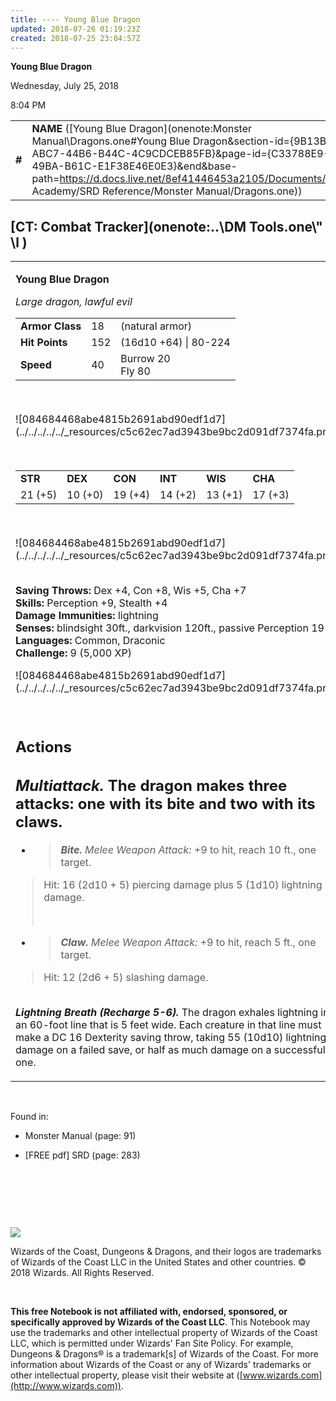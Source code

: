 ```yaml
---
title: ---- Young Blue Dragon
updated: 2018-07-26 01:19:23Z
created: 2018-07-25 23:04:57Z
---
```


**Young Blue Dragon**

Wednesday, July 25, 2018

8:04 PM

|        |                                                                                                                                                                                                                                                                                                                    |        |         |         |     |       |         |
|--------|--------------------------------------------------------------------------------------------------------------------------------------------------------------------------------------------------------------------------------------------------------------------------------------------------------------------|--------|---------|---------|-----|-------|---------|
| **\#** | **NAME** ([Young Blue Dragon](onenote:Monster Manual\\Dragons.one#Young Blue Dragon&section-id={9B13BEB9-ABC7-44B6-B44C-4C9CDCEB85FB}&page-id={C33788E9-EBB8-49BA-B61C-E1F38E46E0E3}&end&base-path=https://d.docs.live.net/8ef41446453a2105/Documents/Adventure Academy/SRD Reference/Monster Manual/Dragons.one)) | **18** | **152** | **152** | \-  | Notes | 5000 XP |

## [CT: Combat Tracker](onenote:..\\DM Tools.one\\" \l )

<table><tbody><tr class="odd"><td><p><strong>Young Blue Dragon</strong></p><p><em>Large dragon, lawful evil</em></p><table><tbody><tr class="odd"><td><strong>Armor Class</strong></td><td>18</td><td>(natural armor)</td></tr><tr class="even"><td><strong>Hit Points</strong></td><td>152</td><td>(16d10 +64) | 80-224</td></tr><tr class="odd"><td><strong>Speed</strong></td><td>40</td><td>Burrow 20<br />
Fly 80</td></tr></tbody></table><p> </p><p>![084684468abe4815b2691abd90edf1d7](../../../../../_resources/c5c62ec7ad3943be9bc2d091df7374fa.png)</p><p> </p><table><tbody><tr class="odd"><td><strong>STR</strong></td><td><strong>DEX</strong></td><td><strong>CON</strong></td><td><strong>INT</strong></td><td><strong>WIS</strong></td><td><strong>CHA</strong></td></tr><tr class="even"><td>21 (+5)</td><td>10 (+0)</td><td>19 (+4)</td><td>14 (+2)</td><td>13 (+1)</td><td>17 (+3)</td></tr></tbody></table><p> </p><p>![084684468abe4815b2691abd90edf1d7](../../../../../_resources/c5c62ec7ad3943be9bc2d091df7374fa.png)</p><p><strong><br />
Saving Throws:</strong> Dex +4, Con +8, Wis +5, Cha +7<br />
<strong>Skills:</strong> Perception +9, Stealth +4<br />
<strong>Damage Immunities:</strong> lightning<br />
<strong>Senses:</strong> blindsight 30ft., darkvision 120ft., passive Perception 19<br />
<strong>Languages:</strong> Common, Draconic<br />
<strong>Challenge:</strong> 9 (5,000 XP)</p><p>![084684468abe4815b2691abd90edf1d7](../../../../../_resources/c5c62ec7ad3943be9bc2d091df7374fa.png)</p><p> </p><h2 id="actions"><strong>Actions</strong></h2><h2 id="multiattack.-the-dragon-makes-three-attacks-one-with-its-bite-and-two-with-its-claws."><em><strong>Multiattack.</strong></em> The dragon makes three attacks: one with its bite and two with its claws.</h2><ul><li><blockquote><p><em><strong>Bite.</strong> Melee Weapon Attack:</em> +9 to hit, reach 10 ft., one target.</p></blockquote></li></ul><blockquote><p>Hit: 16 (2d10 + 5) piercing damage plus 5 (1d10) lightning damage.</p><p> </p></blockquote><ul><li><blockquote><p><em><strong>Claw.</strong> Melee Weapon Attack:</em> +9 to hit, reach 5 ft., one target.</p></blockquote></li></ul><blockquote><p>Hit: 12 (2d6 + 5) slashing damage.</p></blockquote><p><em><strong><br />
Lightning Breath (Recharge 5-6).</strong></em> The dragon exhales lightning in an 60-foot line that is 5 feet wide. Each creature in that line must make a DC 16 Dexterity saving throw, taking 55 (10d10) lightning damage on a failed save, or half as much damage on a successful one.</p></td></tr></tbody></table>

 

Found in:

-   Monster Manual (page: 91)

-   \[FREE pdf\] SRD (page: 283)

 

 

 

![](tmp\media\image2.png)

Wizards of the Coast, Dungeons & Dragons, and their logos are trademarks of Wizards of the Coast LLC in the United States and other countries. © 2018 Wizards. All Rights Reserved.

 

**This free Notebook is not affiliated with, endorsed, sponsored, or specifically approved by Wizards of the Coast LLC**. This Notebook may use the trademarks and other intellectual property of Wizards of the Coast LLC, which is permitted under Wizards' Fan Site Policy. For example, Dungeons & Dragons® is a trademark\[s\] of Wizards of the Coast. For more information about Wizards of the Coast or any of Wizards' trademarks or other intellectual property, please visit their website at ([www.wizards.com](http://www.wizards.com)).
